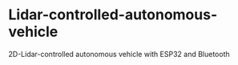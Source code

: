 # Lidar-controlled-autonomous-vehicle
2D-Lidar-controlled autonomous vehicle with ESP32 and Bluetooth

